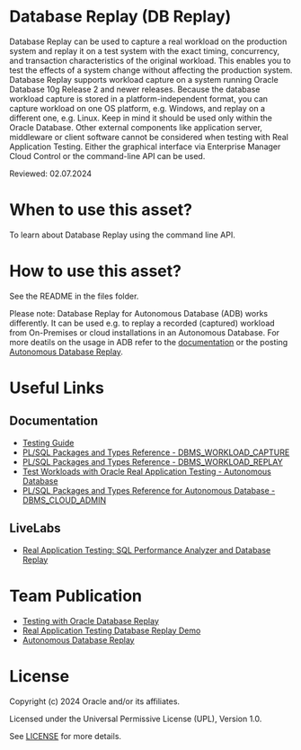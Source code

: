 # Database Replay (DB Replay)

Database Replay can be used to capture a real workload on the production system and replay it on a test system with the exact timing, concurrency, and transaction characteristics of the original workload. This enables you to test the effects of a system change without affecting the production system. Database Replay supports workload capture on a system running Oracle Database 10g Release 2 and newer releases. Because the database workload capture is stored in a platform-independent format, you can capture workload on one OS platform, e.g. Windows, and replay on a different one, e.g. Linux. Keep in mind it should be used only within the Oracle Database. Other external components like application server, middleware or client software cannot be considered when testing with Real Application Testing. Either the graphical interface via Enterprise Manager Cloud Control or the command-line API can be used.  


Reviewed: 02.07.2024

# When to use this asset?

To learn about Database Replay using the command line API.  

# How to use this asset?

See the README in the files folder.

Please note: Database Replay for Autonomous Database (ADB) works differently. It can be used e.g. to replay a recorded (captured) workload from On-Premises or cloud installations in an Autonomous Database. 
For more deatils on the usage in ADB refer to the [documentation](https://docs.oracle.com/en/cloud/paas/autonomous-database/serverless/adbsb/autonomous-real-application-testing.html#GUID-EB8F065E-5FBB-480D-BAF6-5A0446740073) or the posting [Autonomous Database Replay](https://blogs.oracle.com/coretec/post/adb-database-replay).
 
# Useful Links

## Documentation

- [Testing Guide](https://docs.oracle.com/en/database/oracle/oracle-database/19/ratug/database-replay.html#GUID-C5CAF3E6-0F1C-4BD6-BC03-F71744AD600E)
- [PL/SQL Packages and Types Reference - DBMS_WORKLOAD_CAPTURE](https://docs.oracle.com/en/database/oracle/oracle-database/19/arpls/DBMS_WORKLOAD_CAPTURE.html#GUID-77C6507C-3DE6-4FB4-B180-530BEB840BE8)
- [PL/SQL Packages and Types Reference - DBMS_WORKLOAD_REPLAY](https://docs.oracle.com/en/database/oracle/oracle-database/19/arpls/DBMS_WORKLOAD_REPLAY.html#GUID-FE03A123-2257-41FF-BA90-AD0114DC1A4F)
- [Test Workloads with Oracle Real Application Testing - Autonomous Database](https://docs.oracle.com/en/cloud/paas/autonomous-database/serverless/adbsb/autonomous-real-application-testing.html#GUID-EB8F065E-5FBB-480D-BAF6-5A0446740073)
- [PL/SQL Packages and Types Reference for Autonomous Database - DBMS_CLOUD_ADMIN](https://docs.oracle.com/en/cloud/paas/autonomous-database/serverless/adbsb/dbms-cloud-admin.html#GUID-D76B229E-781E-45C0-9F14-CAF30F9E6E3B)


## LiveLabs

- [Real Application Testing: SQL Performance Analyzer and Database Replay](https://apexapps.oracle.com/pls/apex/r/dbpm/livelabs/view-workshop?wid=858&clear=RR,180&session=112790027738609)


# Team Publication

- [Testing with Oracle Database Replay](https://blogs.oracle.com/coretec/post/testing-with-oracle-database-replay)
- [Real Application Testing Database Replay Demo](https://blogs.oracle.com/coretec/post/rat-demo)
- [Autonomous Database Replay](https://blogs.oracle.com/coretec/post/adb-database-replay)


# License

Copyright (c) 2024 Oracle and/or its affiliates.

Licensed under the Universal Permissive License (UPL), Version 1.0.

See [LICENSE](https://github.com/oracle-devrel/technology-engineering/blob/main/LICENSE) for more details.
